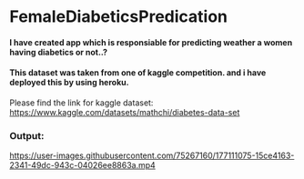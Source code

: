# FemaleDiabeticsPredication 

#### I have created app which is responsiable for predicting weather a women having diabetics or not..?
#### This dataset was taken from one of kaggle competition. and i have deployed this by using heroku.

Please find the link for kaggle dataset:
https://www.kaggle.com/datasets/mathchi/diabetes-data-set



### Output:

https://user-images.githubusercontent.com/75267160/177111075-15ce4163-2341-49dc-943c-04026ee8863a.mp4

